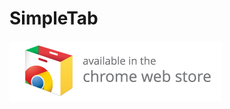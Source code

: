 SimpleTab
=========

[![](/assets/ChromeWebStore.png)](https://chrome.google.com/webstore/detail/whatsbot/nlkinhkgcafmbdjpidkclepdbpnjhcaj)
